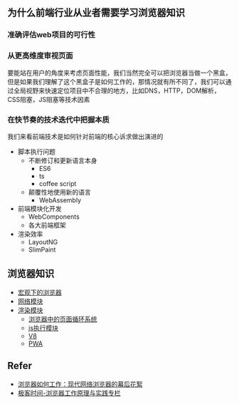 
## 为什么前端行业从业者需要学习浏览器知识

### 准确评估web项目的可行性

### 从更高维度审视页面

要能站在用户的角度来考虑页面性能，我们当然完全可以把浏览器当做一个黑盒，但是如果我们理解了这个黑盒子是如何工作的，那情况就有所不同了，我们可以通过全局视野来快速定位项目中不合理的地方，比如DNS，HTTP，DOM解析，CSS阻塞，JS阻塞等技术因素

### 在快节奏的技术迭代中把握本质

我们来看前端技术是如何针对前端的核心诉求做出演进的

* 脚本执行问题
    * 不断修订和更新语言本身
        * ES6
        * ts
        * coffee script
    * 颠覆性地使用新的语言
        * WebAssembly
* 前端模块化开发
    * WebComponents
    * 各大前端框架
* 渲染效率
    * LayoutNG
    * SlimPaint

## 浏览器知识

* [宏观下的浏览器](/_posts/浏览器/宏观下的浏览器)
* [网络模块](/_posts/浏览器/网络模板)
* [渲染模块](/_posts/浏览器/渲染模块)
    * [浏览器中的页面循环系统](/_posts/浏览器/浏览器中的页面循环系统)
    * [js执行模块](/_posts/浏览器/js执行模块)
    * [V8](/_posts/浏览器/V8)
    * [PWA](/_posts/浏览器/PWA)


## Refer

* [浏览器如何工作：现代网络浏览器的幕后花絮](https://www.html5rocks.com/en/tutorials/internals/howbrowserswork/)
* [极客时间-浏览器工作原理与实践专栏](https://time.geekbang.org/column/article/0?cid=100033601)